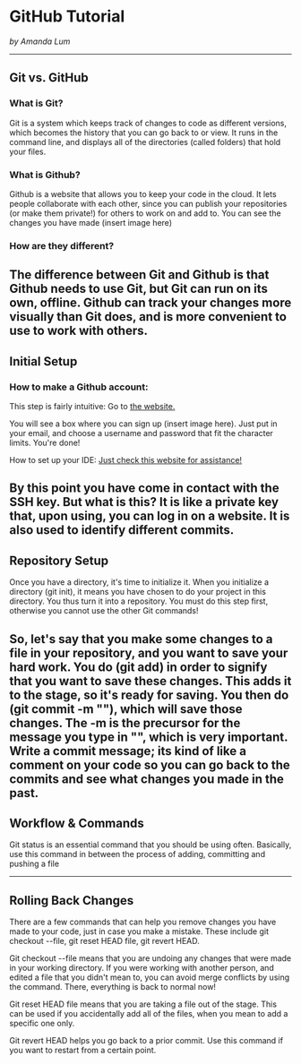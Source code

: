 # GitHub Tutorial

_by Amanda Lum_

---
## Git vs. GitHub

### What is Git?

Git is a system which keeps track of changes to code as different versions, which becomes the history that you can go back to or view. It runs in the command line, and displays all of the directories (called folders) that hold your files.

### What is Github?

Github is a website that allows you to keep your code in the cloud. It lets people collaborate with each other, since you can publish your repositories (or make them private!) for others to work on and add to. You can see the changes you have made (insert image here)

### How are they different?
The difference between Git and Github is that Github needs to use Git, but Git can run on its own, offline. Github can track your changes more visually than Git does, and is more convenient to use to work with others.
---
## Initial Setup
### How to make a Github account:

This step is fairly intuitive: Go to [the website.](https://github.com/)

You will see a box where you can sign up (insert image here). Just put in your email, and choose a username and password that fit the character limits. You're done!

How to set up your IDE:
[Just check this website for assistance!](https://github.com/hstatsep/ide50)

By this point you have come in contact with the SSH key. But what is this? It is like a private key that, upon using, you can log in on a website. It is also used to identify different commits.
---
## Repository Setup
Once you have a directory, it's time to initialize it. When you initialize a directory (git init), it means you have chosen to do your project in this directory. You thus turn it into a repository. You must do this step first, otherwise you cannot use the other Git commands!

So, let's say that you make some changes to a file in your repository, and you want to save your hard work. You do (git add) in order to signify that you want to save these changes. This adds it to the stage, so it's ready for saving. You then do (git commit -m ""), which will save those changes. The -m is the precursor for the message you type in "", which is very important. Write a commit message; its kind of like a comment on your code so you can go back to the commits and see what changes you made in the past.
---
## Workflow & Commands
Git status is an essential command that you should be using often. Basically, use this command in between the process of adding, committing and pushing a file


---
## Rolling Back Changes
There are a few commands that can help you remove changes you have made to your code, just in case you make a mistake. These include git checkout --file, git reset HEAD file, git revert HEAD. 

Git checkout --file means that you are undoing any changes that were made in your working directory. If you were working with another person, and edited a file that you didn't mean to, you can avoid merge conflicts by using the command. There, everything is back to normal now!

Git reset HEAD file means that you are taking a file out of the stage. This can be used if you accidentally add all of the files, when you mean to add a specific one only. 

Git revert HEAD helps you go back to a prior commit. Use this command if you want to restart from a certain point.